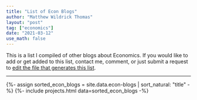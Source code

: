 ```yaml
---
title: "List of Econ Blogs"
author: "Matthew Wildrick Thomas"
layout: "post"
tag: ["economics"]
date: "2021-03-12"
use_math: false
---
```


This is a list I compiled of other blogs about Economics. If you would like to add or get added to this list, contact me, comment, or just submit a request to [edit the file that generates this list](https://github.com/mwt/mattwthomas.com/edit/master/_data/econ-blogs.yml).

---

{%- assign sorted_econ_blogs = site.data.econ-blogs | sort_natural: "title" -%}
{%- include projects.html data=sorted_econ_blogs -%}